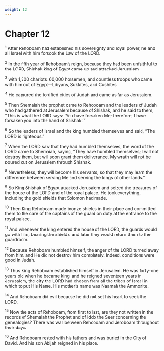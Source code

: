 ```yaml
---
weight: 12
---
```


# Chapter 12

<sup>1</sup> After Rehoboam had established his sovereignty and royal power, he and all Israel with him forsook the Law of the LORD. 

<sup>2</sup> In the fifth year of Rehoboam’s reign, because they had been unfaithful to the LORD, Shishak king of Egypt came up and attacked Jerusalem 

<sup>3</sup> with 1,200 chariots, 60,000 horsemen, and countless troops who came with him out of Egypt—Libyans, Sukkites, and Cushites. 

<sup>4</sup> He captured the fortified cities of Judah and came as far as Jerusalem. 

<sup>5</sup> Then Shemaiah the prophet came to Rehoboam and the leaders of Judah who had gathered at Jerusalem because of Shishak, and he said to them, “This is what the LORD says: ‘You have forsaken Me; therefore, I have forsaken you into the hand of Shishak.’” 

<sup>6</sup> So the leaders of Israel and the king humbled themselves and said, “The LORD is righteous.” 

<sup>7</sup> When the LORD saw that they had humbled themselves, the word of the LORD came to Shemaiah, saying, “They have humbled themselves; I will not destroy them, but will soon grant them deliverance. My wrath will not be poured out on Jerusalem through Shishak. 

<sup>8</sup> Nevertheless, they will become his servants, so that they may learn the difference between serving Me and serving the kings of other lands.” 

<sup>9</sup> So King Shishak of Egypt attacked Jerusalem and seized the treasures of the house of the LORD and of the royal palace. He took everything, including the gold shields that Solomon had made. 

<sup>10</sup> Then King Rehoboam made bronze shields in their place and committed them to the care of the captains of the guard on duty at the entrance to the royal palace. 

<sup>11</sup> And whenever the king entered the house of the LORD, the guards would go with him, bearing the shields, and later they would return them to the guardroom. 

<sup>12</sup> Because Rehoboam humbled himself, the anger of the LORD turned away from him, and He did not destroy him completely. Indeed, conditions were good in Judah. 

<sup>13</sup> Thus King Rehoboam established himself in Jerusalem. He was forty-one years old when he became king, and he reigned seventeen years in Jerusalem, the city the LORD had chosen from all the tribes of Israel in which to put His Name. His mother’s name was Naamah the Ammonite. 

<sup>14</sup> And Rehoboam did evil because he did not set his heart to seek the LORD. 

<sup>15</sup> Now the acts of Rehoboam, from first to last, are they not written in the records of Shemaiah the Prophet and of Iddo the Seer concerning the genealogies? There was war between Rehoboam and Jeroboam throughout their days. 

<sup>16</sup> And Rehoboam rested with his fathers and was buried in the City of David. And his son Abijah reigned in his place. 


